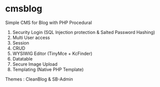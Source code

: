 # cmsblog
Simple CMS for Blog with PHP Procedural

1. Security Login (SQL Injection protection & Salted Password Hashing)
2. Multi User access
3. Session
4. CRUD
5. WYSIWIG Editor (TinyMce + KcFinder)
6. Datatable
7. Secure Image Upload
8. Templating (Native PHP Template)

Themes : CleanBlog & SB-Admin
